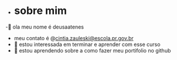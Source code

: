 - # sobre mim
-👋 ola meu nome é deusaatenes
- meu contato é @cintia.zauleski@escola.pr.gov.br
- 👀 estou interessada em terminar e aprender com esse curso
- 🌱 estou aprendendo sobre a como fazer meu portifolio no github

<!---
deusaatenes/deusaatenes is a ✨ special ✨ repository because its `README.md` (this file) appears on your GitHub profile.
You can click the Preview link to take a look at your changes.
--->
